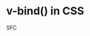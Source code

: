 # v-bind() in CSS   

SFC <style> tags support linking CSS values to  
dynamic component state using the v-bind CSS  
function:  
```vue
<script setup>
const theme = {
  color: 'red'
}
</script>

<template>
  <p>hello</p>
</template>

<style scoped>
p {
  color: v-bind('theme.color');
}
</style>
```

The actual value will be compiled into a hashed  
CSS custom property, so the CSS is still static.  
The custom property will be applied to the  
component's root element via inline styles and  
reactively updated if the source value changes.  
